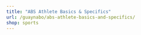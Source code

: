 ```yaml
---
title: "ABS Athlete Basics & Specifics"
url: /guaynabo/abs-athlete-basics-and-specifics/
shop: sports
---
```


